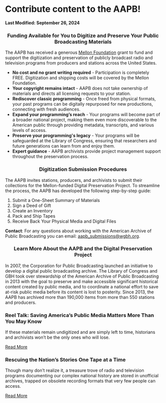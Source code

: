 # Contribute content to the AAPB!

**Last Modified: September 26, 2024**

### <p align="center">Funding Available for You to Digitize and Preserve Your Public Broadcasting Materials</p>
 
The AAPB has received a generous [Mellon Foundation](https://www.mellon.org/grant-story/reel-talk-saving-americas-public-media) grant to fund and support the digitization and preservation of publicly broadcast radio and television programs from producers and stations across the United States.
 
-	**No cost and no grant writing required** - Participation is completely FREE. Digitization and shipping costs will be covered by the Mellon Foundation.
-	**Your copyright remains intact** - AAPB does not take ownership of materials and directs all licensing requests to your station.
-	**Rediscover classic programming** - Once freed from physical formats, your past programs can be digitally repurposed for new productions, connecting with fresh audiences.
-	**Expand your programming’s reach** - Your programs will become part of a broader national project, making them even more discoverable to the American public through providing metadata, transcripts, and various levels of access.
-	**Preserve your programming's legacy** - Your programs will be safeguarded at the Library of Congress, ensuring that researchers and future generations can learn from and enjoy them.
-	**Expert guidance** - AAPB archivists provide project management support throughout the preservation process.

### <p align="center">Digitization Submission Procedures</p>
 
The AAPB invites stations, producers, and archivists to submit their collections for the Mellon-funded Digital Preservation Project. To streamline the process, the AAPB has developed the following step-by-step guide:
 
1. Submit a One-Sheet Summary of Materials
2. Sign a Deed of Gift
3. Create an Inventory
4. Pack and Ship Tapes
5. Receive Back Your Physical Media and Digital Files
 
**Contact**: For any questions about working with the American Archive of Public Broadcasting you can email: aapb_submissions@wgbh.org.
 
### <p align="center">Learn More About the AAPB and the Digital Preservation Project</p>
 
In 2007, the Corporation for Public Broadcasting launched an initiative to develop a digital public broadcasting archive. The Library of Congress and GBH took over stewardship of the American Archive of Public Broadcasting in 2013 with the goal to preserve and make accessible significant historical content created by public media, and to coordinate a national effort to save at-risk public media before its content is lost to posterity. Since 2013, the AAPB has archived more than 190,000 items from more than 550 stations and producers.
 
### Reel Talk: Saving America’s Public Media Matters More Than You May Know

If these materials remain undigitized and are simply left to time, historians and archivists won’t be the only ones who will lose.

[Read More](https://www.mellon.org/grant-story/reel-talk-saving-americas-public-media)
 
### Rescuing the Nation’s Stories One Tape at a Time

Though many don’t realize it, a treasure trove of radio and television programs documenting our complex national history are stored in unofficial archives, trapped on obsolete recording formats that very few people can access.

[Read More](https://www.mellon.org/article/rescuing-the-nations-stories-one-tape-at-a-time)

